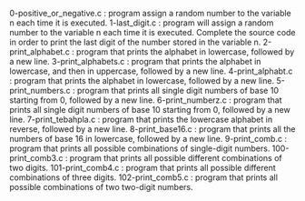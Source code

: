 0-positive_or_negative.c : program assign a random number to the variable n each time it is executed. 1-last_digit.c : program will assign a random number to the variable n each time it is executed. Complete the source code in order to print the last digit of the number stored in the variable n. 2-print_alphabet.c : program that prints the alphabet in lowercase, followed by a new line. 3-print_alphabets.c : program that prints the alphabet in lowercase, and then in uppercase, followed by a new line. 4-print_alphabt.c : program that prints the alphabet in lowercase, followed by a new line. 5-print_numbers.c : program that prints all single digit numbers of base 10 starting from 0, followed by a new line. 6-print_numberz.c : program that prints all single digit numbers of base 10 starting from 0, followed by a new line. 7-print_tebahpla.c : program that prints the lowercase alphabet in reverse, followed by a new line. 8-print_base16.c : program that prints all the numbers of base 16 in lowercase, followed by a new line. 9-print_comb.c : program that prints all possible combinations of single-digit numbers. 100-print_comb3.c : program that prints all possible different combinations of two digits. 101-print_comb4.c : program that prints all possible different combinations of three digits. 102-print_comb5.c : program that prints all possible combinations of two two-digit numbers.

